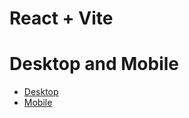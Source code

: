 # React + Vite
# Desktop and Mobile

- [Desktop](https://heartfelt-snickerdoodle-4a098a.netlify.app/)
- [Mobile](https://heartfelt-snickerdoodle-4a098a.netlify.app/)